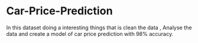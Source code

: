 # Car-Price-Prediction
In this dataset doing a interesting things that is clean the data , Analyse the data and create a model of car price prediction with 98% accuracy.
